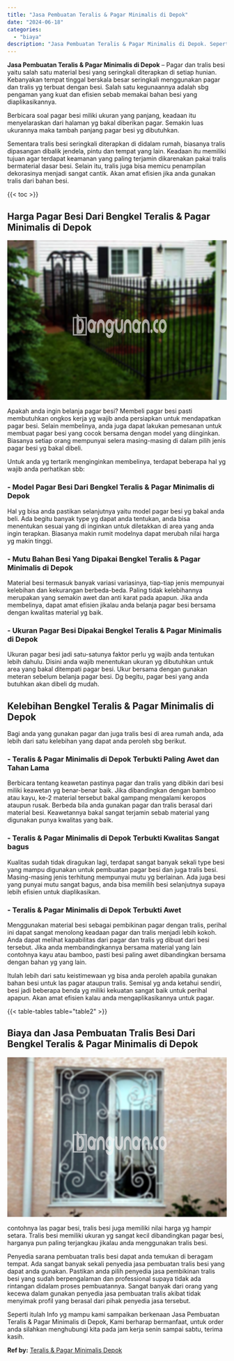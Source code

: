 ```yaml
---
title: "Jasa Pembuatan Teralis & Pagar Minimalis di Depok"
date: "2024-06-18"
categories: 
  - "biaya"
description: "Jasa Pembuatan Teralis & Pagar Minimalis di Depok. Seperti itulah Info yg mampu kami sampaikan berkenaan Jasa Pembuatan Teralis & Pagar Minimalis di Depok, K..."
---
```


**Jasa Pembuatan Teralis & Pagar Minimalis di Depok** – Pagar dan tralis besi yaitu salah satu material besi yang seringkali diterapkan di setiap hunian. Kebanyakan tempat tinggal berskala besar seringkali menggunakan pagar dan tralis yg terbuat dengan besi. Salah satu kegunaannya adalah sbg pengaman yang kuat dan efisien sebab memakai bahan besi yang diaplikasikannya.

Berbicara soal pagar besi miliki ukuran yang panjang, keadaan itu menyelaraskan dari halaman yg bakal diberikan pagar. Semakin luas ukurannya maka tambah panjang pagar besi yg dibutuhkan.

Sementara tralis besi seringkali diterapkan di didalam rumah, biasanya tralis dipasangan dibalik jendela, pintu dan tempat yang lain. Keadaan itu memiliki tujuan agar terdapat keamanan yang paling terjamin dikarenakan pakai tralis bermaterial dasar besi. Selain itu, tralis juga bisa memicu penampilan dekorasinya menjadi sangat cantik. Akan amat efisien jika anda gunakan tralis dari bahan besi.

{{< toc >}}

## Harga Pagar Besi Dari Bengkel Teralis & Pagar Minimalis di Depok

![Jasa Pembuatan Teralis & Pagar Minimalis di Depok](/images/pagar-minimalis-murah-43.png)

Apakah anda ingin belanja pagar besi? Membeli pagar besi pasti membutuhkan ongkos kerja yg wajib anda persiapkan untuk mendapatkan pagar besi. Selain membelinya, anda juga dapat lakukan pemesanan untuk membuat pagar besi yang cocok bersama dengan model yang diinginkan. Biasanya setiap orang mempunyai selera masing-masing di dalam pilih jenis pagar besi yg bakal dibeli.

Untuk anda yg tertarik menginginkan membelinya, terdapat beberapa hal yg wajib anda perhatikan sbb:
### \- Model Pagar Besi Dari Bengkel Teralis & Pagar Minimalis di Depok

Hal yg bisa anda pastikan selanjutnya yaitu model pagar besi yg bakal anda beli. Ada begitu banyak type yg dapat anda tentukan, anda bisa menentukan sesuai yang di inginkan untuk diletakkan di area yang anda ingin terapkan. Biasanya makin rumit modelnya dapat merubah nilai harga yg makin tinggi.

### \- Mutu Bahan Besi Yang Dipakai Bengkel Teralis & Pagar Minimalis di Depok

Material besi termasuk banyak variasi variasinya, tiap-tiap jenis mempunyai kelebihan dan kekurangan berbeda-beda. Paling tidak kelebihannya merupakan yang semakin awet dan anti karat pada apapun. Jika anda membelinya, dapat amat efisien jikalau anda belanja pagar besi bersama dengan kwalitas material yg baik.

### \- Ukuran Pagar Besi Dipakai Bengkel Teralis & Pagar Minimalis di Depok

Ukuran pagar besi jadi satu-satunya faktor perlu yg wajib anda tentukan lebih dahulu. Disini anda wajib menentukan ukuran yg dibutuhkan untuk area yang bakal ditempati pagar besi. Ukur bersama dengan gunakan meteran sebelum belanja pagar besi. Dg begitu, pagar besi yang anda butuhkan akan dibeli dg mudah.

## Kelebihan Bengkel Teralis & Pagar Minimalis di Depok

Bagi anda yang gunakan pagar dan juga tralis besi di area rumah anda, ada lebih dari satu kelebihan yang dapat anda peroleh sbg berikut.

### \- Teralis & Pagar Minimalis di Depok Terbukti Paling Awet dan Tahan Lama

Berbicara tentang keawetan pastinya pagar dan tralis yang dibikin dari besi miliki keawetan yg benar-benar baik. Jika dibandingkan dengan bamboo atau kayu, ke-2 material tersebut bakal gampang mengalami keropos ataupun rusak. Berbeda bila anda gunakan pagar dan tralis berasal dari material besi. Keawetannya bakal sangat terjamin sebab material yang digunakan punya kwalitas yang baik.

### \- Teralis & Pagar Minimalis di Depok Terbukti Kwalitas Sangat bagus

Kualitas sudah tidak diragukan lagi, terdapat sangat banyak sekali type besi yang mampu digunakan untuk pembuatan pagar besi dan juga tralis besi. Masing-masing jenis terhitung mempunyai mutu yg berlainan. Ada juga besi yang punyai mutu sangat bagus, anda bisa memilih besi selanjutnya supaya lebih efisien untuk diaplikasikan.

### \- Teralis & Pagar Minimalis di Depok Terbukti Awet

Menggunakan material besi sebagai pembikinan pagar dengan tralis, perihal ini dapat sangat menolong keadaan pagar dan tralis menjadi lebih kokoh. Anda dapat melihat kapabilitas dari pagar dan tralis yg dibuat dari besi tersebut. Jika anda membandingkannya bersama material yang lain contohnya kayu atau bamboo, pasti besi paling awet dibandingkan bersama dengan bahan yg yang lain.

Itulah lebih dari satu keistimewaan yg bisa anda peroleh apabila gunakan bahan besi untuk las pagar ataupun tralis. Semisal yg anda ketahui sendiri, besi jadi beberapa benda yg miliki kekuatan sangat baik untuk perihal apapun. Akan amat efisien kalau anda mengaplikasikannya untuk pagar.

{{< table-tables table="table2" >}}

## Biaya dan Jasa Pembuatan Tralis Besi Dari Bengkel Teralis & Pagar Minimalis di Depok

![Jasa Pembuatan Teralis & Pagar Minimalis di Depok](/images/teralis-minimalis-murah-32.png)

contohnya las pagar besi, tralis besi juga memiliki nilai harga yg hampir setara. Tralis besi memiliki ukuran yg sangat kecil dibandingkan pagar besi, harganya pun paling terjangkau jikalau anda menggunakan tralis besi.

Penyedia sarana pembuatan tralis besi dapat anda temukan di beragam tempat. Ada sangat banyak sekali penyedia jasa pembuatan tralis besi yang dapat anda gunakan. Pastikan anda pilih penyedia jasa pembikinan tralis besi yang sudah berpengalaman dan professional supaya tidak ada rintangan didalam proses pembuatannya. Sangat banyak dari orang yang kecewa dalam gunakan penyedia jasa pembuatan tralis akibat tidak menyimak profil yang berasal dari pihak penyedia jasa tersebut.

Seperti itulah Info yg mampu kami sampaikan berkenaan Jasa Pembuatan Teralis & Pagar Minimalis di Depok, Kami berharap bermanfaat, untuk order anda silahkan menghubungi kita pada jam kerja senin sampai sabtu, terima kasih.

**Ref by:** [Teralis & Pagar Minimalis Depok](https://id.wikipedia.org/wiki/Teralis)
